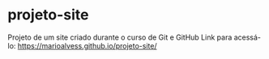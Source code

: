 # projeto-site
Projeto de um site criado durante o curso de Git e GitHub
Link para acessá-lo: https://marioalvess.github.io/projeto-site/
